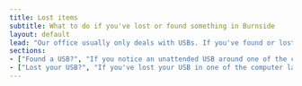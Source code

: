 ```yaml
---
title: Lost items
subtitle: What to do if you've lost or found something in Burnside
layout: default
lead: "Our office usually only deals with USBs. If you've found or lost something else, please see the building porter in room 104, although you can always stop by our office first if you want."
sections:
- ["Found a USB?", "If you notice an unattended USB around one of the computers in Burnside basement, please bring it to us. We will do our best to identify and notify the USB's owner. Failing that, we'll keep the USB in our office until someone claims it."]
- ["Lost your USB?", "If you've lost your USB in one of the computer labs in Burnside and have not received an email from us confirming that we have it, it may still be in our possession. Come by the [office](office.html) and describe it to us, and we'll see if we have it. If you have received an email from us about your USB, please come by with some form of identification and we'll return it to you."]
---
```

